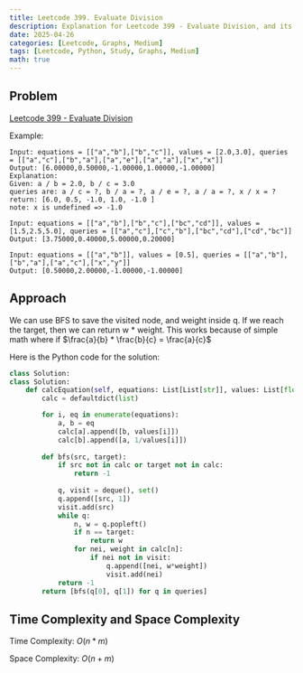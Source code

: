 ```yaml
---
title: Leetcode 399. Evaluate Division
description: Explanation for Leetcode 399 - Evaluate Division, and its solution in Python.
date: 2025-04-26
categories: [Leetcode, Graphs, Medium]
tags: [Leetcode, Python, Study, Graphs, Medium]
math: true
---
```


## Problem
[Leetcode 399 - Evaluate Division](https://leetcode.com/problems/evaluate-division/description/)

Example:
```
Input: equations = [["a","b"],["b","c"]], values = [2.0,3.0], queries = [["a","c"],["b","a"],["a","e"],["a","a"],["x","x"]]
Output: [6.00000,0.50000,-1.00000,1.00000,-1.00000]
Explanation: 
Given: a / b = 2.0, b / c = 3.0
queries are: a / c = ?, b / a = ?, a / e = ?, a / a = ?, x / x = ? 
return: [6.0, 0.5, -1.0, 1.0, -1.0 ]
note: x is undefined => -1.0

Input: equations = [["a","b"],["b","c"],["bc","cd"]], values = [1.5,2.5,5.0], queries = [["a","c"],["c","b"],["bc","cd"],["cd","bc"]]
Output: [3.75000,0.40000,5.00000,0.20000]

Input: equations = [["a","b"]], values = [0.5], queries = [["a","b"],["b","a"],["a","c"],["x","y"]]
Output: [0.50000,2.00000,-1.00000,-1.00000]
```

## Approach

We can use BFS to save the visited node, and weight inside q. If we reach the target, then we can return w * weight. This works because of simple math where if $\frac{a}{b} * \frac{b}{c} = \frac{a}{c}$

Here is the Python code for the solution:
```python
class Solution:
class Solution:
    def calcEquation(self, equations: List[List[str]], values: List[float], queries: List[List[str]]) -> List[float]:
        calc = defaultdict(list)

        for i, eq in enumerate(equations):
            a, b = eq
            calc[a].append([b, values[i]])
            calc[b].append([a, 1/values[i]])
        
        def bfs(src, target):
            if src not in calc or target not in calc:
                return -1
            
            q, visit = deque(), set()
            q.append([src, 1])
            visit.add(src)
            while q:
                n, w = q.popleft()
                if n == target:
                    return w
                for nei, weight in calc[n]:
                    if nei not in visit:
                        q.append([nei, w*weight])
                        visit.add(nei)
            return -1
        return [bfs(q[0], q[1]) for q in queries]
```
## Time Complexity and Space Complexity

Time Complexity: $O(n * m)$

Space Complexity: $O(n+m)$